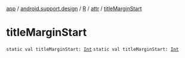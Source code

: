 [app](../../../index.md) / [android.support.design](../../index.md) / [R](../index.md) / [attr](index.md) / [titleMarginStart](./title-margin-start.md)

# titleMarginStart

`static val titleMarginStart: `[`Int`](https://kotlinlang.org/api/latest/jvm/stdlib/kotlin/-int/index.html)
`static val titleMarginStart: `[`Int`](https://kotlinlang.org/api/latest/jvm/stdlib/kotlin/-int/index.html)